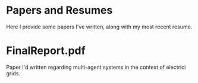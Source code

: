 # Papers and Resumes
Here I provide some papers I've written, along with my most recent resume. 

# FinalReport.pdf
Paper I'd written regarding multi-agent systems in the context of electrici grids. 
